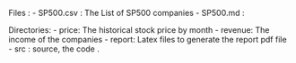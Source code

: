 Files :
    - SP500.csv : The List of SP500 companies 
    - SP500.md : 

Directories:
    - price: The historical stock price by month 
    - revenue: The income of the companies
    - report: Latex files to generate the report pdf file 
    - src : source, the code . 